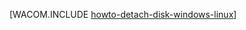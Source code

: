 <properties linkid="manage-windows-how-to-guides-detach-a-disk" urlDisplayName="Detach a Disk" pageTitle="Detach a disk from a Windows Virtual Machine | Microsoft Azure" metaKeywords="" description="Learn how to detach a disk from a Windows Virtual Machine in Windows Azure." metaCanonical="" services="virtual-machines,storage" documentationCenter="" title="How to Detach a Data Disk from a Virtual Machine" authors="" solutions="" manager="" editor="" />





[WACOM.INCLUDE [howto-detach-disk-windows-linux](../includes/howto-detach-disk-windows-linux.md)]
